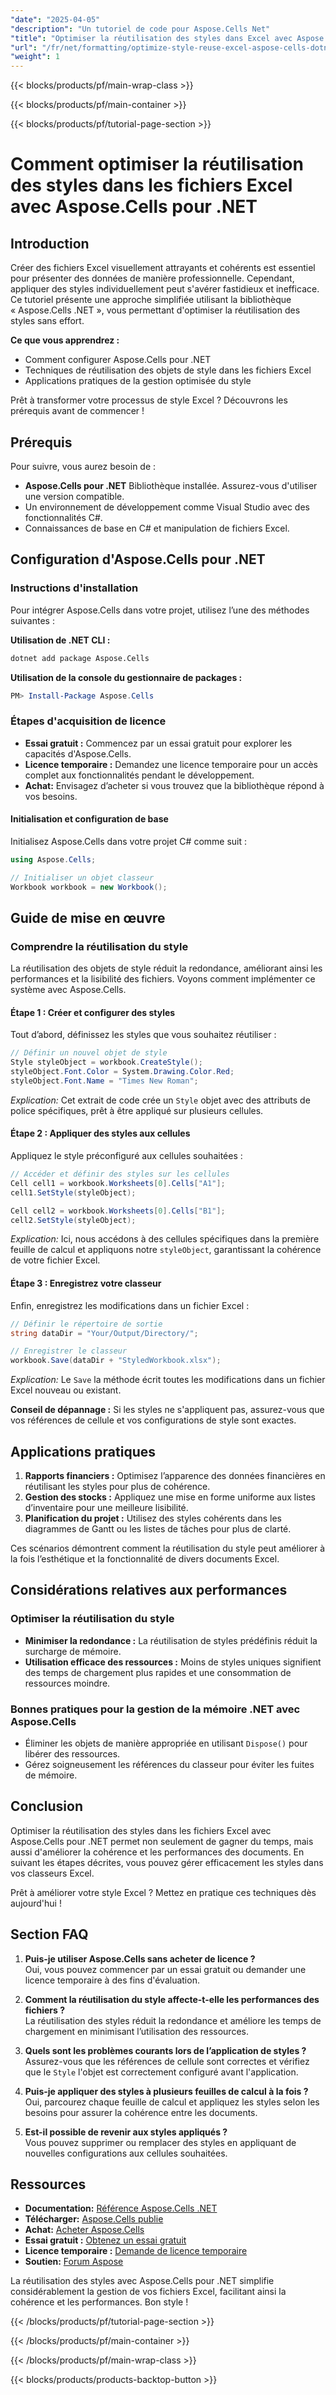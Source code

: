 ```yaml
---
"date": "2025-04-05"
"description": "Un tutoriel de code pour Aspose.Cells Net"
"title": "Optimiser la réutilisation des styles dans Excel avec Aspose.Cells"
"url": "/fr/net/formatting/optimize-style-reuse-excel-aspose-cells-dotnet/"
"weight": 1
---
```


{{< blocks/products/pf/main-wrap-class >}}

{{< blocks/products/pf/main-container >}}

{{< blocks/products/pf/tutorial-page-section >}}


# Comment optimiser la réutilisation des styles dans les fichiers Excel avec Aspose.Cells pour .NET

## Introduction

Créer des fichiers Excel visuellement attrayants et cohérents est essentiel pour présenter des données de manière professionnelle. Cependant, appliquer des styles individuellement peut s'avérer fastidieux et inefficace. Ce tutoriel présente une approche simplifiée utilisant la bibliothèque « Aspose.Cells .NET », vous permettant d'optimiser la réutilisation des styles sans effort.

**Ce que vous apprendrez :**
- Comment configurer Aspose.Cells pour .NET
- Techniques de réutilisation des objets de style dans les fichiers Excel
- Applications pratiques de la gestion optimisée du style

Prêt à transformer votre processus de style Excel ? Découvrons les prérequis avant de commencer !

## Prérequis

Pour suivre, vous aurez besoin de :
- **Aspose.Cells pour .NET** Bibliothèque installée. Assurez-vous d'utiliser une version compatible.
- Un environnement de développement comme Visual Studio avec des fonctionnalités C#.
- Connaissances de base en C# et manipulation de fichiers Excel.

## Configuration d'Aspose.Cells pour .NET

### Instructions d'installation
Pour intégrer Aspose.Cells dans votre projet, utilisez l’une des méthodes suivantes :

**Utilisation de .NET CLI :**
```bash
dotnet add package Aspose.Cells
```

**Utilisation de la console du gestionnaire de packages :**
```powershell
PM> Install-Package Aspose.Cells
```

### Étapes d'acquisition de licence

- **Essai gratuit :** Commencez par un essai gratuit pour explorer les capacités d'Aspose.Cells.
- **Licence temporaire :** Demandez une licence temporaire pour un accès complet aux fonctionnalités pendant le développement.
- **Achat:** Envisagez d’acheter si vous trouvez que la bibliothèque répond à vos besoins.

#### Initialisation et configuration de base

Initialisez Aspose.Cells dans votre projet C# comme suit :

```csharp
using Aspose.Cells;

// Initialiser un objet classeur
Workbook workbook = new Workbook();
```

## Guide de mise en œuvre

### Comprendre la réutilisation du style

La réutilisation des objets de style réduit la redondance, améliorant ainsi les performances et la lisibilité des fichiers. Voyons comment implémenter ce système avec Aspose.Cells.

#### Étape 1 : Créer et configurer des styles

Tout d’abord, définissez les styles que vous souhaitez réutiliser :

```csharp
// Définir un nouvel objet de style
Style styleObject = workbook.CreateStyle();
styleObject.Font.Color = System.Drawing.Color.Red;
styleObject.Font.Name = "Times New Roman";
```

*Explication:* Cet extrait de code crée un `Style` objet avec des attributs de police spécifiques, prêt à être appliqué sur plusieurs cellules.

#### Étape 2 : Appliquer des styles aux cellules

Appliquez le style préconfiguré aux cellules souhaitées :

```csharp
// Accéder et définir des styles sur les cellules
Cell cell1 = workbook.Worksheets[0].Cells["A1"];
cell1.SetStyle(styleObject);

Cell cell2 = workbook.Worksheets[0].Cells["B1"];
cell2.SetStyle(styleObject);
```

*Explication:* Ici, nous accédons à des cellules spécifiques dans la première feuille de calcul et appliquons notre `styleObject`, garantissant la cohérence de votre fichier Excel.

#### Étape 3 : Enregistrez votre classeur

Enfin, enregistrez les modifications dans un fichier Excel :

```csharp
// Définir le répertoire de sortie
string dataDir = "Your/Output/Directory/";

// Enregistrer le classeur
workbook.Save(dataDir + "StyledWorkbook.xlsx");
```

*Explication:* Le `Save` la méthode écrit toutes les modifications dans un fichier Excel nouveau ou existant.

**Conseil de dépannage :** Si les styles ne s'appliquent pas, assurez-vous que vos références de cellule et vos configurations de style sont exactes.

## Applications pratiques

1. **Rapports financiers :** Optimisez l’apparence des données financières en réutilisant les styles pour plus de cohérence.
2. **Gestion des stocks :** Appliquez une mise en forme uniforme aux listes d’inventaire pour une meilleure lisibilité.
3. **Planification du projet :** Utilisez des styles cohérents dans les diagrammes de Gantt ou les listes de tâches pour plus de clarté.

Ces scénarios démontrent comment la réutilisation du style peut améliorer à la fois l’esthétique et la fonctionnalité de divers documents Excel.

## Considérations relatives aux performances

### Optimiser la réutilisation du style

- **Minimiser la redondance :** La réutilisation de styles prédéfinis réduit la surcharge de mémoire.
- **Utilisation efficace des ressources :** Moins de styles uniques signifient des temps de chargement plus rapides et une consommation de ressources moindre.

### Bonnes pratiques pour la gestion de la mémoire .NET avec Aspose.Cells

- Éliminer les objets de manière appropriée en utilisant `Dispose()` pour libérer des ressources.
- Gérez soigneusement les références du classeur pour éviter les fuites de mémoire.

## Conclusion

Optimiser la réutilisation des styles dans les fichiers Excel avec Aspose.Cells pour .NET permet non seulement de gagner du temps, mais aussi d'améliorer la cohérence et les performances des documents. En suivant les étapes décrites, vous pouvez gérer efficacement les styles dans vos classeurs Excel.

Prêt à améliorer votre style Excel ? Mettez en pratique ces techniques dès aujourd'hui !

## Section FAQ

1. **Puis-je utiliser Aspose.Cells sans acheter de licence ?**  
   Oui, vous pouvez commencer par un essai gratuit ou demander une licence temporaire à des fins d'évaluation.
   
2. **Comment la réutilisation du style affecte-t-elle les performances des fichiers ?**  
   La réutilisation des styles réduit la redondance et améliore les temps de chargement en minimisant l’utilisation des ressources.

3. **Quels sont les problèmes courants lors de l’application de styles ?**  
   Assurez-vous que les références de cellule sont correctes et vérifiez que le `Style` l'objet est correctement configuré avant l'application.

4. **Puis-je appliquer des styles à plusieurs feuilles de calcul à la fois ?**  
   Oui, parcourez chaque feuille de calcul et appliquez les styles selon les besoins pour assurer la cohérence entre les documents.

5. **Est-il possible de revenir aux styles appliqués ?**  
   Vous pouvez supprimer ou remplacer des styles en appliquant de nouvelles configurations aux cellules souhaitées.

## Ressources

- **Documentation:** [Référence Aspose.Cells .NET](https://reference.aspose.com/cells/net/)
- **Télécharger:** [Aspose.Cells publie](https://releases.aspose.com/cells/net/)
- **Achat:** [Acheter Aspose.Cells](https://purchase.aspose.com/buy)
- **Essai gratuit :** [Obtenez un essai gratuit](https://releases.aspose.com/cells/net/)
- **Licence temporaire :** [Demande de licence temporaire](https://purchase.aspose.com/temporary-license/)
- **Soutien:** [Forum Aspose](https://forum.aspose.com/c/cells/9)

La réutilisation des styles avec Aspose.Cells pour .NET simplifie considérablement la gestion de vos fichiers Excel, facilitant ainsi la cohérence et les performances. Bon style !

{{< /blocks/products/pf/tutorial-page-section >}}

{{< /blocks/products/pf/main-container >}}

{{< /blocks/products/pf/main-wrap-class >}}

{{< blocks/products/products-backtop-button >}}